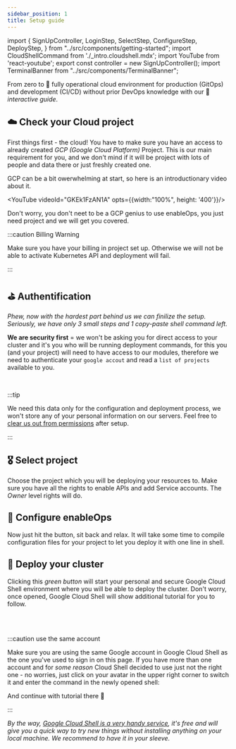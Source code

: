 ```yaml
---
sidebar_position: 1
title: Setup guide
---
```

import {
  SignUpController,
  LoginStep,
  SelectStep,
  ConfigureStep,
  DeployStep,
} from "../src/components/getting-started";
import CloudShellCommand from './_intro.cloudshell.mdx';
import YouTube from 'react-youtube';
export const controller = new SignUpController();
import TerminalBanner from "../src/components/TerminalBanner";

From zero to 🚀 fully operational cloud environment for production (GitOps) and development (CI/CD) without prior DevOps knowledge with our 🤖 *interactive guide*.

## ☁️ Check your Cloud project

<asciinema-player src="/test.cast"></asciinema-player>

First things first - the cloud! You have to make sure you have an access to already created *GCP (Google Cloud Platform)* Project. This is our main requirement for you, and we don't mind if it will be project with lots of people and data there or just freshly created one.

GCP can be a bit owerwhelming at start, so here is an introductionary video about it.

<YouTube videoId="GKEk1FzAN1A" opts={{width:"100%", height: '400'}}/>

Don't worry, you don't neet to be a GCP genius to use enableOps, you just need project and we will get you covered.  

:::caution Billing Warning

Make sure you have your billing in project set up. Otherwise we will not be able to activate Kubernetes API and deployment will fail.

:::

## ⛳️ Authentification

*Phew, now with the hardest part behind us we can finilize the setup. Seriously, we have only 3 small steps and 1 copy-paste shell command left.*

**We are security first** = we won't be asking you for direct access to your cluster and it's you who will be running deployment commands, for this you (and your project) will need to have access to our modules, therefore we need to authenticate your `google accout` and read a `list of projects` available to you. 

<LoginStep controller={controller}/>

<br />

:::tip

We need this data only for the configuration and deployment process, we won't store any of your personal information on our servers. Feel free to [clear us out from permissions](https://myaccount.google.com/permissions) after setup.

:::

## 🎖 Select project

Choose the project which you will be deploying your resources to. Make sure you have all the rights to enable APIs and add Service accounts. The *Owner* level rights will do. 

<SelectStep controller={controller}/>

## 🧬 Configure enableOps

Now just hit the button, sit back and relax. It will take some time to compile configuration files for your project to let you deploy it with one line in shell. 

<ConfigureStep controller={controller}/>

## 🚀 Deploy your cluster

Clicking this *green button* will start your personal and secure Google Cloud Shell environment where you will be able to deploy the cluster. Don't worry, once opened, Google Cloud Shell will show additional tutorial for you to follow.

<DeployStep controller={controller}/>

<br />
<br />

:::caution use the same account

Make sure you are using the same Google account in Google Cloud Shell as the one you've used to sign in on this page. If you have more than one account and for *some reason* Cloud Shell decided to use just not the right one - no worries, just click on your avatar in the upper right corner to switch it and enter the command in the newly opened shell:

<CloudShellCommand />

And continue with tutorial there 🖖

:::

*By the way, [Google Cloud Shell is a very handy service](https://cloud.google.com/shell#features), it's free and will give you a quick way to try new things without installing anything on your local machine. We recommend to have it in your sleeve.*  
